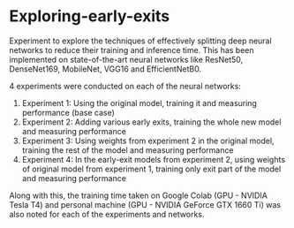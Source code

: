# Exploring-early-exits
Experiment to explore the techniques of effectively splitting deep neural networks to reduce their training and inference time.
This has been implemented on state-of-the-art neural networks like ResNet50, DenseNet169, MobileNet, VGG16 and EfficientNetB0.

4 experiments were conducted on each of the neural networks:
  1) Experiment 1: Using the original model, training it and measuring performance (base case)
  2) Experiment 2: Adding various early exits, training the whole new model and measuring performance
  3) Experiment 3: Using weights from experiment 2 in the original model, training the rest of the model and measuring performance
  4) Experiment 4: In the early-exit models from experiment 2, using weights of original model from experiment 1, training only exit part of the model and measuring performance

Along with this, the training time taken on Google Colab (GPU - NVIDIA Tesla T4) and personal machine (GPU - NVIDIA GeForce GTX 1660 Ti) was also noted for each of the experiments and networks.

